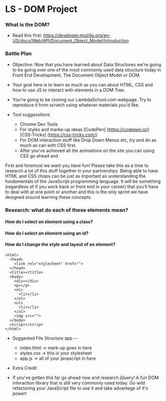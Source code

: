 # LS - DOM Project 

### What is the DOM?
- Read this first: https://developer.mozilla.org/en-US/docs/Web/API/Document_Object_Model/Introduction

### Battle Plan
 - Objective: Now that you have learned about Data Structures we're going to be going over one of the most commonly used data structure today in Front End Development, The Document Object Model or DOM.
 - Your goal here is to learn as much as you can about HTML, CSS and how to use JS to interact with elements in a DOM Tree.
 - You're going to be cloning our LambdaSchool.com webpage. Try to reproduce it from scratch using whatever materials you'd like. 

  - Tool suggesstions
    - Chrome Dev Tools
    - For styles and marke-up ideas [CodePen] (https://codepen.io/) [CSS-Tricks] (https://css-tricks.com/)
    - For DOM interaction stuff like Drop Down Menus etc, try and do as much as can with CSS first. 
    - After you've achieved all the animations on the site you can using CSS go ahead and 

First and foremost we want you have fun! Please take this as a time to research a lot of this stuff together in your partnershps. Being able to have HTML and CSS chops can be just as important as understanding the fundamentals of the JavaScript programming language. It will be something (regardless of if you work back or front end in your career) that you'll have to deal with at one point or another and this is the only sprint we have designed around learning these concepts. 

### Research: what do each of these elements mean? 
  #### How do I select an element using a class?
  #### How do I select an element using an id?
  #### How do I change the style and layout of an element?

```
<html> 
  <head>
    <link rel="stylesheet" href="">
  </head>
  <title></title>
  <body>
    <div></div>
    <p></p>
    <ol>
      <li></li>
    </ol>
    <ul>
      <li></li>
    </ul>
    <img src="">
  </body>
  <scrip></scrip>
</html>
```

 - Suggested File Structure
  app --
    - index.html -> mark-up goes in here
    - styles.css -> this is your stylesheet
    - app.js -> all of your javascript in here

 - Extra Credit
  - If you've gotten this far go ahead now and research jQuery! A fun DOM interaction library that is still very commonly used today. Go wild refactoring your JavaScript file to use it and take advantage of it's power!
